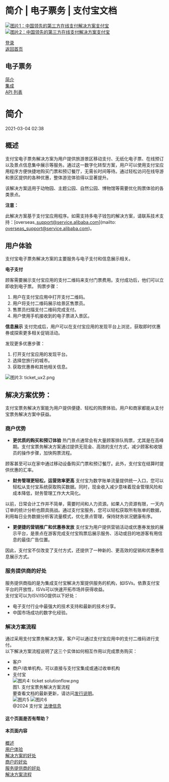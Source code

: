 简介 | 电子票务 | 支付宝文档
==================

[![图片1：中国领先的第三方在线支付解决方案支付宝](https://ac.alipay.com/storage/2024/3/26/d66c43c0-440d-4c97-9976-f2028a2c8c5e.svg)![图片2：中国领先的第三方在线支付解决方案支付宝](https://ac.alipay.com/storage/2024/3/26/a48bd336-aea0-4f16-bf83-616eacbb4434.svg)](/docs/)

[登录](https://global.alipay.com/ilogin/account_login.htm?goto=https%3A%2F%2Fglobal.alipay.com%2Fdocs%2Fac%2Ftickets%2Fticketintroduction)  
[返回首页](../../)

电子票务
--------

[简介](/docs/ac/tickets/ticketintroduction)  
[集成](/docs/ac/tickets/ticketintegration)  
[API 列表](/docs/ac/tickets/ticketapi)  

简介
============

2021-03-04 02:38

概述
--------

支付宝电子票务解决方案为用户提供旅游景区移动支付、无纸化电子票、在线预订以及景点信息集中展示等服务。通过这一数字化转型方案，用户可以使用支付宝应用程序方便快捷地购买门票和预订餐厅，无需长时间等待。通过轻松访问在线导游和景区提供的各种优惠，整体游览体验得以显著提升。

该解决方案适用于动物园、主题公园、自然公园、博物馆等需要优化购票体验的各类景点。

**注意：**

此解决方案基于支付宝应用程序。如需支持多电子钱包的解决方案，请联系技术支持：[overseas\_support@service.alibaba.com](mailto: overseas_support@service.alibaba.com)。

用户体验
------------

支付宝电子票务解决方案的主要服务与电子支付和信息展示相关。

**电子支付**

顾客需要展示支付宝应用的支付二维码来支付门票费用。支付成功后，他们可以立即收到电子票。
购票步骤：
1. 用户在支付宝应用中打开支付二维码。
2. 用户将支付二维码展示给景区售票员。
3. 售票员扫描支付二维码完成支付。
4. 用户使用手机接收到的电子票进入景区。

**信息展示**
支付完成后，用户可以在支付宝应用的发现平台上浏览，获取即时优惠券或探索更多相关促销活动。

发现更多优惠步骤：
1. 打开支付宝应用的发现平台。
2. 选择您旅行的城市。
3. 获取优惠券和其他相关信息。

![图片3: ticket_ux2.png](https://cdn.nlark.com/yuque/0/2020/png/561635/1587541817914-ac0a4ccb-148f-4a82-8df2-11c35dff4fb2.png)

解决方案优势：
-----------------
支付宝票务解决方案能为用户提供便捷、轻松的购票体验。用户和商家都能从支付宝票务解决方案中获益。
### 商户优势  
*   **更优质的购买和预订体验**
热门景点通常会有大量顾客排队购票，尤其是在高峰期。支付宝票务解决方案通过提供无现金、高效的支付方式，减少顾客和收银员的操作步骤，加快购票流程。

顾客甚至可以在家中通过移动设备购买门票和预订餐厅。此外，支付宝在结算时提供优惠的汇率。

*   **财务管理更轻松，运营效率更高**
支付宝为数字账单流量提供统一入口，您可以轻松从支付宝系统获取购买数据。同时，现金收入减少意味着现金管理风险和成本降低，财务管理工作大大简化。

以前，日常会计工作并不简单，需要时间和人力资源。如果人力资源有限，一天内订单的统计分析也颇具挑战。通过支付宝服务，您可以轻松获取所有账单的数据，利用每日业务数据分析客流量模式，优化景点管理，保持财务状况健康有序。

*   **更便捷的营销推广和优惠券发放**
支付宝为用户提供营销活动或优惠券发放的展示平台，是景点在游客完成支付宝购票后展示服务、活动或目的地游客有用信息的最佳广告位置。

因此，支付宝不仅改变了支付方式，还提供了一种新的、更高效的促销和优惠券信息展示方式。
### 服务提供商的好处  
服务提供商指的是为集成支付宝解决方案提供服务的机构，如ISVs。依靠支付宝平台的开放性，ISVs可以快速开拓市场并获得收益。  
支付宝可以为ISV/ISO提供以下好处：  
*   电子支付行业中最强大的技术支持和最新的技术分享。
*   中国市场成功的数字化经验。  
### 解决方案流程  
通过采用支付宝票务解决方案，客户可以通过支付宝应用中的支付二维码进行支付。  
以下解决方案流程说明了这三个实体如何相互作用以完成票务购买：  
*   客户
*   商户/收单机构，可以直接与支付宝集成或通过收单机构
*   支付宝  
![图片4: ticket solutionflow.png](https://cdn.nlark.com/yuque/0/2020/png/561635/1587541818027-c0808711-6b25-4ec0-b939-724b2c3fdb56.png)  
图1. 支付宝票务解决方案流程  
要查看文档的最新更新，请访问[发行说明](https://global.alipay.com/docs/releasenotes)。  
![图片5](https://ac.alipay.com/storage/2021/5/20/19b2c126-9442-4f16-8f20-e539b1db482a.png) ![图片6](https://ac.alipay.com/storage/2021/5/20/e9f3f154-dbf0-455f-89f0-b3d4e0c14481.png)  
@2024 支付宝 [法律信息](https://global.alipay.com/docs/ac/platform/membership)  
#### 这个页面是否有帮助？  
#### 本页面内容  
[概述](#ppzgZ "概述")  
[用户体验](#3fda4231 "用户体验")  
[解决方案的好处](#836e469e "解决方案的好处")  
[商户的好处](#26888d97 "商户的好处")  
[服务提供商的好处](#d71957fd "服务提供商的好处")  
[解决方案流程](#bbc3140d "解决方案流程")